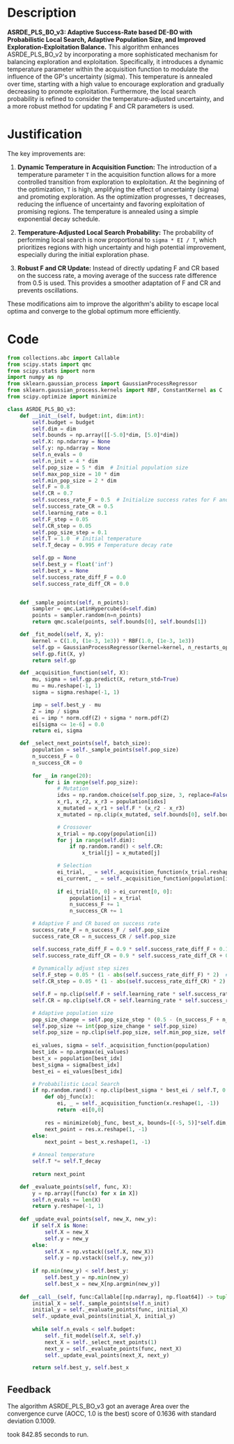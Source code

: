 # Description
**ASRDE_PLS_BO_v3: Adaptive Success-Rate based DE-BO with Probabilistic Local Search, Adaptive Population Size, and Improved Exploration-Exploitation Balance.** This algorithm enhances ASRDE_PLS_BO_v2 by incorporating a more sophisticated mechanism for balancing exploration and exploitation. Specifically, it introduces a dynamic temperature parameter within the acquisition function to modulate the influence of the GP's uncertainty (sigma). This temperature is annealed over time, starting with a high value to encourage exploration and gradually decreasing to promote exploitation. Furthermore, the local search probability is refined to consider the temperature-adjusted uncertainty, and a more robust method for updating F and CR parameters is used.

# Justification
The key improvements are:

1.  **Dynamic Temperature in Acquisition Function:** The introduction of a temperature parameter `T` in the acquisition function allows for a more controlled transition from exploration to exploitation. At the beginning of the optimization, `T` is high, amplifying the effect of uncertainty (sigma) and promoting exploration. As the optimization progresses, `T` decreases, reducing the influence of uncertainty and favoring exploitation of promising regions. The temperature is annealed using a simple exponential decay schedule.

2.  **Temperature-Adjusted Local Search Probability:** The probability of performing local search is now proportional to `sigma * EI / T`, which prioritizes regions with high uncertainty and high potential improvement, especially during the initial exploration phase.

3.  **Robust F and CR Update:** Instead of directly updating F and CR based on the success rate, a moving average of the success rate difference from 0.5 is used. This provides a smoother adaptation of F and CR and prevents oscillations.

These modifications aim to improve the algorithm's ability to escape local optima and converge to the global optimum more efficiently.

# Code
```python
from collections.abc import Callable
from scipy.stats import qmc
from scipy.stats import norm
import numpy as np
from sklearn.gaussian_process import GaussianProcessRegressor
from sklearn.gaussian_process.kernels import RBF, ConstantKernel as C
from scipy.optimize import minimize

class ASRDE_PLS_BO_v3:
    def __init__(self, budget:int, dim:int):
        self.budget = budget
        self.dim = dim
        self.bounds = np.array([[-5.0]*dim, [5.0]*dim])
        self.X: np.ndarray = None
        self.y: np.ndarray = None
        self.n_evals = 0
        self.n_init = 4 * dim
        self.pop_size = 5 * dim  # Initial population size
        self.max_pop_size = 10 * dim
        self.min_pop_size = 2 * dim
        self.F = 0.8
        self.CR = 0.7
        self.success_rate_F = 0.5  # Initialize success rates for F and CR
        self.success_rate_CR = 0.5
        self.learning_rate = 0.1
        self.F_step = 0.05
        self.CR_step = 0.05
        self.pop_size_step = 0.1
        self.T = 1.0  # Initial temperature
        self.T_decay = 0.995 # Temperature decay rate

        self.gp = None
        self.best_y = float('inf')
        self.best_x = None
        self.success_rate_diff_F = 0.0
        self.success_rate_diff_CR = 0.0


    def _sample_points(self, n_points):
        sampler = qmc.LatinHypercube(d=self.dim)
        points = sampler.random(n=n_points)
        return qmc.scale(points, self.bounds[0], self.bounds[1])

    def _fit_model(self, X, y):
        kernel = C(1.0, (1e-3, 1e3)) * RBF(1.0, (1e-3, 1e3))
        self.gp = GaussianProcessRegressor(kernel=kernel, n_restarts_optimizer=5)
        self.gp.fit(X, y)
        return self.gp

    def _acquisition_function(self, X):
        mu, sigma = self.gp.predict(X, return_std=True)
        mu = mu.reshape(-1, 1)
        sigma = sigma.reshape(-1, 1)

        imp = self.best_y - mu
        Z = imp / sigma
        ei = imp * norm.cdf(Z) + sigma * norm.pdf(Z)
        ei[sigma <= 1e-6] = 0.0
        return ei, sigma

    def _select_next_points(self, batch_size):
        population = self._sample_points(self.pop_size)
        n_success_F = 0
        n_success_CR = 0
        
        for _ in range(20):
            for i in range(self.pop_size):
                # Mutation
                idxs = np.random.choice(self.pop_size, 3, replace=False)
                x_r1, x_r2, x_r3 = population[idxs]
                x_mutated = x_r1 + self.F * (x_r2 - x_r3)
                x_mutated = np.clip(x_mutated, self.bounds[0], self.bounds[1])

                # Crossover
                x_trial = np.copy(population[i])
                for j in range(self.dim):
                    if np.random.rand() < self.CR:
                        x_trial[j] = x_mutated[j]

                # Selection
                ei_trial, _ = self._acquisition_function(x_trial.reshape(1, -1))
                ei_current, _ = self._acquisition_function(population[i].reshape(1, -1))
                
                if ei_trial[0, 0] > ei_current[0, 0]:
                    population[i] = x_trial
                    n_success_F += 1
                    n_success_CR += 1

        # Adaptive F and CR based on success rate
        success_rate_F = n_success_F / self.pop_size
        success_rate_CR = n_success_CR / self.pop_size

        self.success_rate_diff_F = 0.9 * self.success_rate_diff_F + 0.1 * (success_rate_F - 0.5)
        self.success_rate_diff_CR = 0.9 * self.success_rate_diff_CR + 0.1 * (success_rate_CR - 0.5)
        
        # Dynamically adjust step sizes
        self.F_step = 0.05 * (1 - abs(self.success_rate_diff_F) * 2)  # Smaller steps when success rate is far from 0.5
        self.CR_step = 0.05 * (1 - abs(self.success_rate_diff_CR) * 2)

        self.F = np.clip(self.F + self.learning_rate * self.success_rate_diff_F, 0.1, 0.9)
        self.CR = np.clip(self.CR + self.learning_rate * self.success_rate_diff_CR, 0.1, 0.9)

        # Adaptive population size
        pop_size_change = self.pop_size_step * (0.5 - (n_success_F + n_success_CR) / (2 * self.pop_size))
        self.pop_size += int(pop_size_change * self.pop_size)
        self.pop_size = np.clip(self.pop_size, self.min_pop_size, self.max_pop_size)
        
        ei_values, sigma = self._acquisition_function(population)
        best_idx = np.argmax(ei_values)
        best_x = population[best_idx]
        best_sigma = sigma[best_idx]
        best_ei = ei_values[best_idx]

        # Probabilistic Local Search
        if np.random.rand() < np.clip(best_sigma * best_ei / self.T, 0.0, 1.0): # Probability proportional to uncertainty * EI and inversely proportional to T
            def obj_func(x):
                ei, _ = self._acquisition_function(x.reshape(1, -1))
                return -ei[0,0]
            
            res = minimize(obj_func, best_x, bounds=[(-5, 5)]*self.dim, method='L-BFGS-B')
            next_point = res.x.reshape(1, -1)
        else:
            next_point = best_x.reshape(1, -1)

        # Anneal temperature
        self.T *= self.T_decay
        
        return next_point

    def _evaluate_points(self, func, X):
        y = np.array([func(x) for x in X])
        self.n_evals += len(X)
        return y.reshape(-1, 1)
    
    def _update_eval_points(self, new_X, new_y):
        if self.X is None:
            self.X = new_X
            self.y = new_y
        else:
            self.X = np.vstack((self.X, new_X))
            self.y = np.vstack((self.y, new_y))
            
        if np.min(new_y) < self.best_y:
            self.best_y = np.min(new_y)
            self.best_x = new_X[np.argmin(new_y)]
    
    def __call__(self, func:Callable[[np.ndarray], np.float64]) -> tuple[np.float64, np.array]:
        initial_X = self._sample_points(self.n_init)
        initial_y = self._evaluate_points(func, initial_X)
        self._update_eval_points(initial_X, initial_y)
        
        while self.n_evals < self.budget:
            self._fit_model(self.X, self.y)
            next_X = self._select_next_points(1)
            next_y = self._evaluate_points(func, next_X)
            self._update_eval_points(next_X, next_y)

        return self.best_y, self.best_x
```
## Feedback
 The algorithm ASRDE_PLS_BO_v3 got an average Area over the convergence curve (AOCC, 1.0 is the best) score of 0.1636 with standard deviation 0.1009.

took 842.85 seconds to run.